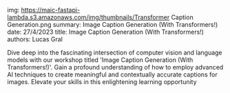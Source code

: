 img: https://maic-fastapi-lambda.s3.amazonaws.com/img/thumbnails/Transformer Caption Generation.png
summary: Image Caption Generation (With Transformers!)
date: 27/4/2023
title: Image Caption Generation (With Transformers!)
authors: Lucas Gral

Dive deep into the fascinating intersection of computer vision and language models with our workshop titled 'Image Caption Generation (With Transformers!)'. Gain a profound understanding of how to employ advanced AI techniques to create meaningful and contextually accurate captions for images. Elevate your skills in this enlightening learning opportunity